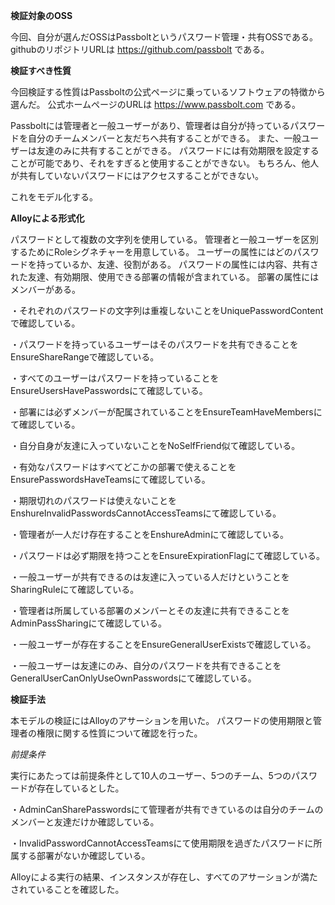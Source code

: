 **検証対象のOSS**

今回、自分が選んだOSSはPassboltというパスワード管理・共有OSSである。
githubのリポジトリURLは
https://github.com/passbolt
である。

**検証すべき性質**

今回検証する性質はPassboltの公式ページに乗っているソフトウェアの特徴から選んだ。
公式ホームページのURLは
https://www.passbolt.com
である。

Passboltには管理者と一般ユーザーがあり、管理者は自分が持っているパスワードを自分のチームメンバーと友だちへ共有することができる。
また、一般ユーザーは友達のみに共有することができる。
パスワードには有効期限を設定することが可能であり、それをすぎると使用することができない。
もちろん、他人が共有していないパスワードにはアクセスすることができない。

これをモデル化する。

**Alloyによる形式化**


パスワードとして複数の文字列を使用している。
管理者と一般ユーザーを区別するためにRoleシグネチャーを用意している。
ユーザーの属性にはどのパスワードを持っているか、友達、役割がある。
パスワードの属性には内容、共有された友達、有効期限、使用できる部署の情報が含まれている。
部署の属性にはメンバーがある。

・それぞれのパスワードの文字列は重複しないことをUniquePasswordContentで確認している。

・パスワードを持っているユーザーはそのパスワードを共有できることをEnsureShareRangeで確認している。

・すべてのユーザーはパスワードを持っていることをEnsureUsersHavePasswordsにて確認している。

・部署には必ずメンバーが配属されていることをEnsureTeamHaveMembersにて確認している。

・自分自身が友達に入っていないことをNoSelfFriend似て確認している。

・有効なパスワードはすべてどこかの部署で使えることをEnsurePasswordsHaveTeamsにて確認している。

・期限切れのパスワードは使えないことをEnshureInvalidPasswordsCannotAccessTeamsにて確認している。

・管理者が一人だけ存在することをEnshureAdminにて確認している。

・パスワードは必ず期限を持つことをEnsureExpirationFlagにて確認している。

・一般ユーザーが共有できるのは友達に入っている人だけということをSharingRuleにて確認している。

・管理者は所属している部署のメンバーとその友達に共有できることをAdminPassSharingにて確認している。

・一般ユーザーが存在することをEnsureGeneralUserExistsで確認している。

・一般ユーザーは友達にのみ、自分のパスワードを共有できることをGeneralUserCanOnlyUseOwnPasswordsにて確認している。

**検証手法**

本モデルの検証にはAlloyのアサーションを用いた。
パスワードの使用期限と管理者の権限に関する性質について確認を行った。

*前提条件*

実行にあたっては前提条件として10人のユーザー、5つのチーム、5つのパスワードが存在しているとした。

・AdminCanSharePasswordsにて管理者が共有できているのは自分のチームのメンバーと友達だけか確認している。

・InvalidPasswordCannotAccessTeamsにて使用期限を過ぎたパスワードに所属する部署がないか確認している。

Alloyによる実行の結果、インスタンスが存在し、すべてのアサーションが満たされていることを確認した。
